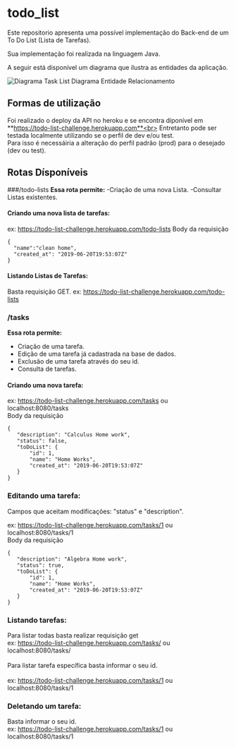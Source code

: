# todo_list

Este repositorio apresenta uma possível implementação do Back-end de um To Do List (Lista de Tarefas).

Sua implementação foi realizada na linguagem Java.

A seguir está disponível um diagrama que ilustra as entidades da aplicação.

![Diagrama Task List](https://user-images.githubusercontent.com/49372111/133962326-9a6773d0-5898-4420-b588-7f40c7110b6b.jpeg)
Diagrama Entidade Relacionamento

## Formas de utilização
Foi realizado o deploy da API no heroku e se encontra díponível em **https://todo-list-challenge.herokuapp.com**<br>
Entretanto pode ser testada localmente utilizando se o perfil de dev e/ou test.<br>
Para isso é necessáiria a alteração do perfil padrão (prod) para o desejado (dev ou test).

## Rotas Dísponíveis
###/todo-lists
**Essa rota permite:**
  -Criação de uma nova Lista.
  -Consultar Listas existentes.
  
  #### Criando uma nova lista de tarefas:
  
  ex: https://todo-list-challenge.herokuapp.com/todo-lists
  Body da requisição
  ```
  {   
    "name":"clean home",
    "created_at": "2019-06-20T19:53:07Z"
  }
  ```
  #### Listando Listas de Tarefas:
  Basta requisição GET.
  ex: https://todo-list-challenge.herokuapp.com/todo-lists
  
### /tasks

**Essa rota permite:**
  - Criação de uma tarefa.
  - Edição de uma tarefa já cadastrada na base de dados.
  - Exclusão de uma tarefa através do seu id.
  - Consulta de tarefas.
 
#### Criando uma nova tarefa:
ex: https://todo-list-challenge.herokuapp.com/tasks ou localhost:8080/tasks<br>
Body da requisição
 ```
 {
    "description": "Calculus Home work",
    "status": false,
    "toDoList": {
        "id": 1,
        "name": "Home Works",
        "created_at": "2019-06-20T19:53:07Z"
    }
}
 
 ```
 ### Editando uma tarefa:
 Campos que aceitam modificações: "status" e "description".<br>
 
 ex: https://todo-list-challenge.herokuapp.com/tasks/1 ou localhost:8080/tasks/1<br>
 Body da requisição
 ```
 {
    "description": "Algebra Home work",
    "status": true,
    "toDoList": {
        "id": 1,
        "name": "Home Works",
        "created_at": "2019-06-20T19:53:07Z"
    }
}
 
 ```
 ### Listando tarefas:
 Para listar todas basta realizar requisição get<br> 
 ex: https://todo-list-challenge.herokuapp.com/tasks/ ou localhost:8080/tasks/<br><br>
 Para listar tarefa específica basta informar o seu id.<br><br>
 ex: https://todo-list-challenge.herokuapp.com/tasks/1 ou localhost:8080/tasks/1<br>
 
 ### Deletando um tarefa:
  Basta informar o seu id.<br> 
 ex: https://todo-list-challenge.herokuapp.com/tasks/1 ou localhost:8080/tasks/1
 
 
